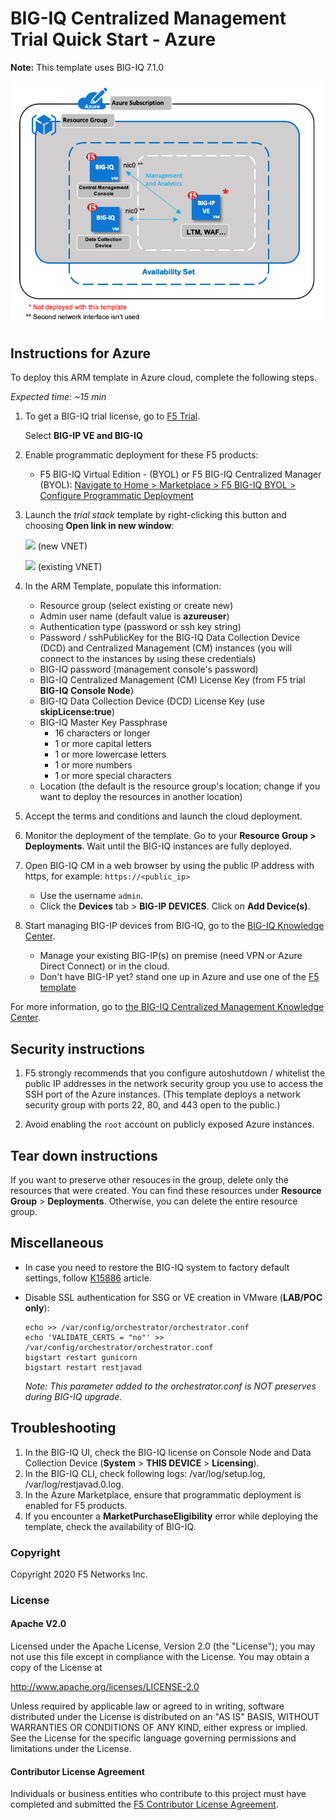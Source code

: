 BIG-IQ Centralized Management Trial Quick Start - Azure
=======================================================

**Note:** This template uses BIG-IQ 7.1.0

![Deployment Diagram](../images/diagram-bigiq-azure.png)

Instructions for Azure
----------------------

To deploy this ARM template in Azure cloud, complete the following steps.

*Expected time: ~15 min*

1. To get a BIG-IQ trial license, go to [F5 Trial](https://f5.com/products/trials/product-trials).

   Select **BIG-IP VE and BIG-IQ**

2. Enable programmatic deployment for these F5 products:

   * F5 BIG-IQ Virtual Edition - (BYOL) or F5 BIG-IQ Centralized Manager (BYOL): [Navigate to Home > Marketplace > F5 BIG-IQ BYOL > Configure Programmatic Deployment](https://portal.azure.com/#blade/Microsoft_Azure_Marketplace/GalleryFeaturedMenuItemBlade/selectedMenuItemId/home/searchQuery/f5-big-iq/resetMenuId/)

4. Launch the *trial stack* template by right-clicking this button and choosing **Open link in new window**:

   <a href="https://portal.azure.com/#create/Microsoft.Template/uri/https%3A%2F%2Fraw.githubusercontent.com%2Ff5devcentral%2Ff5-big-iq-trial-quick-start%2F7.1.0%2Fazure%2Fexperimental%2Fazuredeploy.json" target="_blank"><img src="http://azuredeploy.net/deploybutton.png"/></a> (new VNET)

    <a href="https://portal.azure.com/#create/Microsoft.Template/uri/https%3A%2F%2Fraw.githubusercontent.com%2Ff5devcentral%2Ff5-big-iq-trial-quick-start%2F7.1.0%2Fazure%2Fexperimental%2Fazure-deploy-with-existing-vnet.json" target="_blank"><img src="http://azuredeploy.net/deploybutton.png"/></a> (existing VNET)
   
5. In the ARM Template, populate this information:

   * Resource group (select existing or create new)
   * Admin user name (default value is **azureuser**)
   * Authentication type (password or ssh key string)
   * Password / sshPublicKey for the BIG-IQ Data Collection Device (DCD) and Centralized Management (CM) instances (you will connect to the instances by using these credentials)
   * BIG-IQ password (management console's password)
   * BIG-IQ Centralized Management (CM) License Key (from F5 trial **BIG-IQ Console Node**)
   * BIG-IQ Data Collection Device (DCD) License Key (use **skipLicense:true**)
   * BIG-IQ Master Key Passphrase
      * 16 characters or longer
      * 1 or more capital letters
      * 1 or more lowercase letters
      * 1 or more numbers
      * 1 or more special characters
   * Location (the default is the resource group's location; change if you want to deploy the resources in another location)

6. Accept the terms and conditions and launch the cloud deployment. 

7. Monitor the deployment of the template. Go to your **Resource Group > Deployments**. Wait until the BIG-IQ instances are fully deployed.

8. Open BIG-IQ CM in a web browser by using the public IP address with https, for example: ``https://<public_ip>``

   * Use the username `admin`.
   * Click the **Devices** tab > **BIG-IP DEVICES**. Click on **Add Device(s)**.

9. Start managing BIG-IP devices from BIG-IQ, go to the [BIG-IQ Knowledge Center](https://techdocs.f5.com/en-us/bigiq-7-1-0/managing-big-ip-devices-from-big-iq/device-discovery-and-basic-management.html).

    * Manage your existing BIG-IP(s) on premise (need VPN or Azure Direct Connect) or in the cloud.
    * Don't have BIG-IP yet? stand one up in Azure and use one of the [F5 template](https://github.com/F5Networks/f5-azure-arm-templates)

For more information, go to [the BIG-IQ Centralized Management Knowledge Center](https://support.f5.com/csp/knowledge-center/software/BIG-IQ?module=BIG-IQ%20Centralized%20Management&version=7.1.0).

Security instructions
---------------------

1. F5 strongly recommends that you configure autoshutdown / whitelist the public IP addresses in the network security group you use to access the SSH port of the Azure instances. (This template deploys a network security group with ports 22, 80, and 443 open to the public.)

2. Avoid enabling the `root` account on publicly exposed Azure instances.

Tear down instructions
----------------------

If you want to preserve other resouces in the group, delete only the resources that were created. You can find these resources under **Resource Group** > **Deployments**. Otherwise, you can delete the entire resource group.

Miscellaneous
-------------

- In case you need to restore the BIG-IQ system to factory default settings, follow [K15886](https://support.f5.com/csp/article/K15886) article.

- Disable SSL authentication for SSG or VE creation in VMware (**LAB/POC only**):

  ```
  echo >> /var/config/orchestrator/orchestrator.conf
  echo 'VALIDATE_CERTS = "no"' >> /var/config/orchestrator/orchestrator.conf
  bigstart restart gunicorn
  bigstart restart restjavad
  ```

  *Note: This parameter added to the orchestrator.conf is NOT preserves during BIG-IQ upgrade.*

Troubleshooting
---------------

1. In the BIG-IQ UI, check the BIG-IQ license on Console Node and Data Collection Device (**System** > **THIS DEVICE** > **Licensing**).
2. In the BIG-IQ CLI, check following logs: /var/log/setup.log, /var/log/restjavad.0.log.
3. In the Azure Marketplace, ensure that programmatic deployment is enabled for F5 products.
4. If you encounter a **MarketPurchaseEligibility** error while deploying the template, check the availability of BIG-IQ.

### Copyright

Copyright 2020 F5 Networks Inc.

### License

#### Apache V2.0

Licensed under the Apache License, Version 2.0 (the "License"); you may not use
this file except in compliance with the License. You may obtain a copy of the
License at

http://www.apache.org/licenses/LICENSE-2.0

Unless required by applicable law or agreed to in writing, software
distributed under the License is distributed on an "AS IS" BASIS,
WITHOUT WARRANTIES OR CONDITIONS OF ANY KIND, either express or implied.
See the License for the specific language governing permissions and limitations
under the License.

#### Contributor License Agreement

Individuals or business entities who contribute to this project must have
completed and submitted the [F5 Contributor License Agreement](http://f5-openstack-docs.readthedocs.io/en/latest/cla_landing.html).
